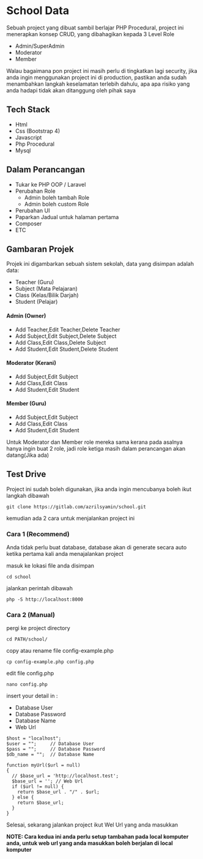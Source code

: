 
# School Data
Sebuah project yang dibuat sambil berlajar PHP Procedural, 
project ini menerapkan konsep CRUD, 
yang dibahagikan kepada 3 Level Role
- Admin/SuperAdmin
- Moderator
- Member

Walau bagaimana pon project ini masih perlu di tingkatkan lagi security,
jika anda ingin menggunakan project ini di production, 
pastikan anda sudah menambahkan langkah keselamatan terlebih dahulu, 
apa apa risiko yang anda hadapi tidak akan ditanggung oleh pihak saya

## Tech Stack 
- Html
- Css (Bootstrap 4)
- Javascript
- Php Procedural
- Mysql

## Dalam Perancangan
- Tukar ke PHP OOP / Laravel
- Perubahan Role
  - Admin boleh tambah Role
  - Admin boleh custom Role
- Perubahan UI
- Paparkan Jadual untuk halaman pertama
- Composer
- ETC

## Gambaran Projek

Projek ini digambarkan sebuah sistem sekolah, 
data yang disimpan adalah data:
- Teacher (Guru)
- Subject (Mata Pelajaran)
- Class (Kelas/Bilik Darjah)
- Student (Pelajar)

#### Admin (Owner)
 - Add Teacher,Edit Teacher,Delete Teacher
 - Add Subject,Edit Subject,Delete Subject
 - Add Class,Edit Class,Delete Subject
 - Add Student,Edit Student,Delete Student

#### Moderator (Kerani)
 - Add Subject,Edit Subject
 - Add Class,Edit Class
 - Add Student,Edit Student

#### Member (Guru)
 - Add Subject,Edit Subject
 - Add Class,Edit Class
 - Add Student,Edit Student

Untuk Moderator dan Member role mereka sama kerana pada asalnya hanya ingin buat 2 role,
jadi role ketiga masih dalam perancangan akan datang(Jika ada)

## Test Drive
Project ini sudah boleh digunakan, jika anda ingin mencubanya boleh ikut langkah dibawah

```
git clone https://gitlab.com/azrilsyamin/school.git
```
kemudian ada 2 cara untuk menjalankan project ini

### Cara 1 (Recommend)
Anda tidak perlu buat database, database akan di generate secara auto ketika pertama kali anda menajalankan project

masuk ke lokasi file anda disimpan
```
cd school
```
jalankan perintah dibawah
```
php -S http://localhost:8000
```
### Cara 2 (Manual)
pergi ke project directory
```
cd PATH/school/
```
copy atau rename file config-example.php
```
cp config-example.php config.php
```
edit file config.php
```
nano config.php
```
insert your detail in :
- Database User
- Database Password
- Database Name
- Web Url
```
$host = "localhost";
$user = "";     // Database User
$pass = "";     // Database Password
$db_name = "";  // Database Name 

function myUrl($url = null)
{
  // $base_url = 'http://localhost.test';
  $base_url = ''; // Web Url
  if ($url != null) {
    return $base_url . "/" . $url;
  } else {
    return $base_url;
  }
}
```
Selesai, sekarang jalankan project ikut Wel Url yang anda masukkan

**NOTE:
Cara kedua ini anda perlu setup tambahan pada local komputer anda, untuk web url yang anda masukkan boleh berjalan di local komputer**

